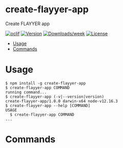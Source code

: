 create-flayyer-app
==================

Create FLAYYER app

[![oclif](https://img.shields.io/badge/cli-oclif-brightgreen.svg)](https://oclif.io)
[![Version](https://img.shields.io/npm/v/create-flayyer-app.svg)](https://npmjs.org/package/create-flayyer-app)
[![Downloads/week](https://img.shields.io/npm/dw/create-flayyer-app.svg)](https://npmjs.org/package/create-flayyer-app)
[![License](https://img.shields.io/npm/l/create-flayyer-app.svg)](https://github.com/flayyer/create-flayyer-app/blob/master/package.json)

<!-- toc -->
* [Usage](#usage)
* [Commands](#commands)
<!-- tocstop -->
# Usage
<!-- usage -->
```sh-session
$ npm install -g create-flayyer-app
$ create-flayyer-app COMMAND
running command...
$ create-flayyer-app (-v|--version|version)
create-flayyer-app/1.0.0 darwin-x64 node-v12.16.3
$ create-flayyer-app --help [COMMAND]
USAGE
  $ create-flayyer-app COMMAND
...
```
<!-- usagestop -->
# Commands
<!-- commands -->

<!-- commandsstop -->
